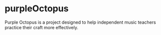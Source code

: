 # purpleOctopus
Purple Octopus is a project designed to help independent music teachers practice their craft more effectively.
